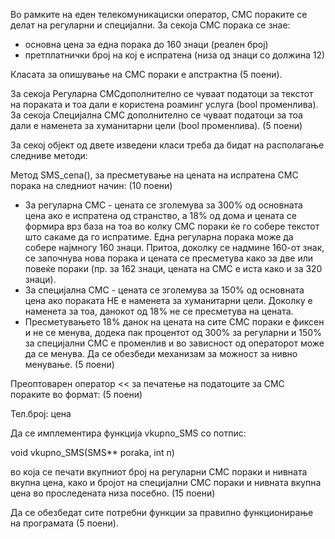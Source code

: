 Во рамките на еден телекомуникациски оператор, СМС пораките се делат на регуларни и специјални. За секојa СМС порака се знае:

* основна цена за една порака до 160 знаци (реален број)
* претплатнички број на кој е испратена (низа од знаци со должина 12)

Класата за опишување на СМС пораки е апстрактна (5 поени).

За секоја Регуларна СМСдополнително се чуваат податоци за текстот на пораката и тоа дали е користена роаминг услуга (bool променлива). За секоја Специјална СМС дополнително се чуваат податоци за тоа дали е наменета за хуманитарни цели (bool променлива). (5 поени)

За секој објект од двете изведени класи треба да бидат на располагање следниве методи:

Метод SMS_cena(), за пресметување на цената на испратена СМС порака на следниот начин: (10 поени)

* За регуларна СМС - цената се зголемува за 300% од основната цена ако е испратена од странство, а 18% од дома и цената се формира врз база на тоа во колку СМС пораки ќе го собере текстот што сакаме да го испратиме. Една регуларна порака може да собере најмногу 160 знаци. Притоа, доколку се надмине 160-от знак, се започнува нова порака и цената се пресметува како за две или повеќе пораки (пр. за 162 знаци, цената на СМС е иста како и за 320 знаци).
* За специјална СМС - цената се зголемува за 150% од основната цена ако пораката HE е наменета за хуманитарни цели. Доколку е наменета за тоа, данокот од 18% не се пресметува на цената.
* Пресметувањето 18% данок на цената на сите СМС пораки е фиксен и не се менува, додека пак процентот од 300% за регуларни и 150% за специјални СМС е променлив и во зависност од операторот може да се менува. Да се обезбеди механизам за можност за нивно менување. (5 поени)

Преоптоварен оператор << за печатење на податоците за СМС пораките во формат: (5 поени)

Тел.број: цена

Да се имплементира функција vkupno_SMS со потпис:

void vkupno_SMS(SMS** poraka, int n)

во која се печати вкупниот број на регуларни СМС пораки и нивната вкупна цена, како и бројот на специјални СМС пораки и нивната вкупна цена во проследената низа посебно. (15 поени)

Да се обезбедат сите потребни функции за правилно функционирање на програмата (5 поени).